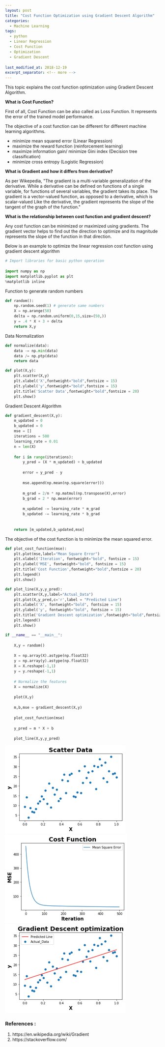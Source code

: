 ```yaml
---
layout: post
title: "Cost Function Optimization using Gradient Descent Algorithm"
categories:
  - Machine Learning
tags:
  - python
  - Linear Regression
  - Cost Function
  - Optimization
  - Gradient Descent

last_modified_at: 2018-12-19
excerpt_separator: <!-- more -->
---
```


This topic explains the cost function optimization using Gradient Descent Algorithm.

<!-- more -->

<b>What is Cost Function?</b>

   First of all, Cost Function can be also called as Loss Function. It represents the error of the trained model performance.

The objective of a cost function can be different for different machine learning algorithms.

- minimize mean squared error (Linear Regression)
- maximize the reward function (reinforcement learning)
- maximize information gain/ minimize Gini index (Decision tree classification)
- minimize cross entropy (Logistic Regression)

<b>What is Gradient and how it differs from derivative?</b>

As per Wikepedia, "The gradient is a multi-variable generalization of the derivative.
While a derivative can be defined on functions of a single variable, for functions of several variables, the gradient takes its place.
The gradient is a vector-valued function, as opposed to a derivative, which is scalar-valued
Like the derivative, the gradient represents the slope of the tangent of the graph of the function."


<b>What is the relationship between cost function and gradient descent?</b>

Any cost function can be minimized or maximized using gradients.
The gradient vector helps to find out the direction to optimize and its magnitude represents the slope of the function in that direction.

Below is an example to optimize the linear regression cost function using gradient descent algorithm

```python
# Import libraries for basic python operation

import numpy as np
import matplotlib.pyplot as plt
%matplotlib inline
```

Function to generate random numbers

```python
def random():
    np.random.seed(1) # generate same numbers
    X = np.arange(50)
    delta = np.random.uniform(0,15,size=(50,))
    y = .4 * X + 3 + delta
    return X,y
```

Data Normalization

```python
def normalize(data):
    data -= np.min(data)
    data /= np.ptp(data)
    return data
```


```python
def plot(X,y):
    plt.scatter(X,y)
    plt.xlabel('X',fontweight="bold",fontsize = 15)
    plt.ylabel('y',fontweight="bold",fontsize = 15)
    plt.title('Scatter Data',fontweight="bold",fontsize = 20)
    plt.show()
```

Gradient Descent Algorithm

```python
def gradient_descent(X,y):
    m_updated = 0
    b_updated = 0
    mse = []
    iterations = 500
    learning_rate = 0.01
    n = len(X)

    for i in range(iterations):
        y_pred = (X * m_updated) + b_updated

        error = y_pred - y

        mse.append(np.mean(np.square(error)))

        m_grad = 2/n * np.matmul(np.transpose(X),error)
        b_grad = 2 * np.mean(error)

        m_updated -= learning_rate * m_grad
        b_updated -= learning_rate * b_grad


    return [m_updated,b_updated,mse]
```

The objective of the cost function is to minimize the mean squared error.

```python
def plot_cost_function(mse):
    plt.plot(mse,label="Mean Square Error")
    plt.xlabel('Iteration', fontweight="bold", fontsize = 15)
    plt.ylabel('MSE', fontweight="bold", fontsize = 15)
    plt.title('Cost Function',fontweight="bold",fontsize = 20)
    plt.legend()
    plt.show()   
```


```python
def plot_line(X,y,y_pred):
    plt.scatter(X,y,label="Actual_Data")
    plt.plot(X,y_pred,c='r',label = "Predicted Line")
    plt.xlabel('X', fontweight="bold", fontsize = 15)
    plt.ylabel('y', fontweight="bold", fontsize = 15)
    plt.title('Gradient Descent optimization',fontweight="bold",fontsize = 20)
    plt.legend()
    plt.show()  
```


```python
if __name__ == "__main__":

    X,y = random()

    X = np.array(X).astype(np.float32)
    y = np.array(y).astype(np.float32)
    X = X.reshape(-1,1)
    y = y.reshape(-1,1)

    # Normalize the features
    X = normalize(X)

    plot(X,y)

    m,b,mse = gradient_descent(X,y)

    plot_cost_function(mse)

    y_pred = m * X + b

    plot_line(X,y,y_pred)


```

<img src="/images/output_19_0.png">


<img src="/images/output_19_1.png">


<img src="/images/output_19_2.png">


### References :
<ol>
  <li> https://en.wikipedia.org/wiki/Gradient </li>
  <li> https://stackoverflow.com/ </li>
</ol>
